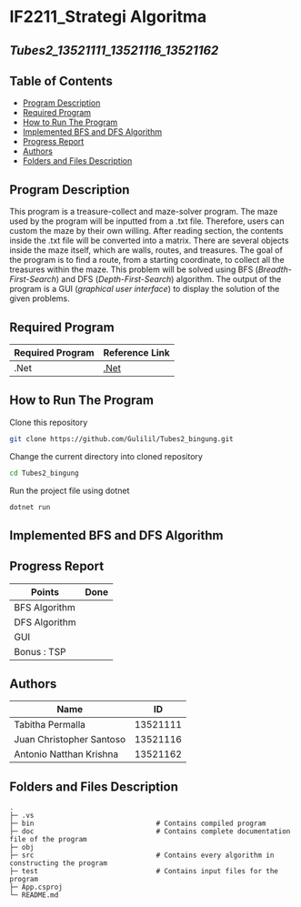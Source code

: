 # IF2211_Strategi Algoritma
## *Tubes2_13521111_13521116_13521162*


## **Table of Contents**
* [Program Description](#program-description)
* [Required Program](#required-program)
* [How to Run The Program](#how-to-run-the-program)
* [Implemented BFS and DFS Algorithm](#implemented-bfs-and-dfs-algorithm)
* [Progress Report](#progress-report)
* [Authors](#authors)
* [Folders and Files Description](#folders-and-files-description)

## **Program Description**
This program is a treasure-collect and maze-solver program. The maze used by the program will be inputted from a .txt file. Therefore, users can custom the maze by their own willing. After reading section, the contents inside the .txt file will be converted into a matrix. There are several objects inside the maze itself, which are walls, routes, and treasures. The goal of the program is to find a route, from a starting coordinate, to collect all the treasures within the maze. This problem will be solved using BFS (*Breadth-First-Search*) and DFS (*Depth-First-Search*) algorithm. The output of the program is a GUI (*graphical user interface*) to display the solution of the given problems.

## **Required Program**

| Required Program      | Reference Link |
|-----------------------|----------------|
| .Net                  | [.Net](https://dotnet.microsoft.com/en-us/download) |
 
## **How to Run The Program**
Clone this repository </br>
```sh
git clone https://github.com/Gulilil/Tubes2_bingung.git
```

Change the current directory into cloned repository </br>
```sh
cd Tubes2_bingung
```

Run the project file using dotnet </br>
```sh
dotnet run
```

## **Implemented BFS and DFS Algorithm**

## **Progress Report**

| Points        | Done  |
|---------------|-------|
| BFS Algorithm |   |
| DFS Algorithm |   |
| GUI           |   |
| Bonus : TSP   |   |

## **Authors** 
| Name | ID |
|-----|----|
| Tabitha Permalla | 13521111 | 
| Juan Christopher Santoso | 13521116 | 
| Antonio Natthan Krishna | 13521162 | 


## **Folders and Files Description**
    .   
    ├─ .vs
    ├─ bin                              # Contains compiled program
    ├─ doc                              # Contains complete documentation file of the program
    ├─ obj
    ├─ src                              # Contains every algorithm in constructing the program
    ├─ test                             # Contains input files for the program
    ├─ App.csproj
    └─ README.md




